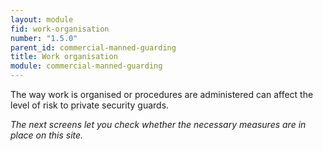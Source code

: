 ```yaml
---
layout: module
fid: work-organisation
number: "1.5.0"
parent_id: commercial-manned-guarding
title: Work organisation
module: commercial-manned-guarding
---
```

The way work is organised or procedures are administered can affect the level
of risk to private security guards.

_The next screens let you check whether the necessary measures are in place on
this site._


